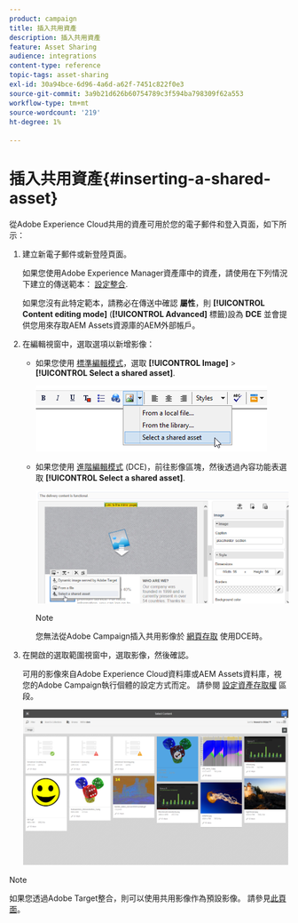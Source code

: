 ```yaml
---
product: campaign
title: 插入共用資產
description: 插入共用資產
feature: Asset Sharing
audience: integrations
content-type: reference
topic-tags: asset-sharing
exl-id: 30a94bce-6d96-4a6d-a62f-7451c822f0e3
source-git-commit: 3a9b21d626b60754789c3f594ba798309f62a553
workflow-type: tm+mt
source-wordcount: '219'
ht-degree: 1%

---
```


# 插入共用資產{#inserting-a-shared-asset}

從Adobe Experience Cloud共用的資產可用於您的電子郵件和登入頁面，如下所示：

1. 建立新電子郵件或新登陸頁面。

   如果您使用Adobe Experience Manager資產庫中的資產，請使用在下列情況下建立的傳送範本： [設定整合](../../integrations/using/configuring-access-to-assets.md#integrating-with-aem-assets).

   如果您沒有此特定範本，請務必在傳送中確認 **屬性**，則 **[!UICONTROL Content editing mode]** (**[!UICONTROL Advanced]** 標籤)設為 **DCE** 並會提供您用來存取AEM Assets資源庫的AEM外部帳戶。

1. 在編輯視窗中，選取選項以新增影像：

   * 如果您使用 [標準編輯模式](../../delivery/using/defining-the-email-content.md#adding-images)，選取 **[!UICONTROL Image]** > **[!UICONTROL Select a shared asset]**.

     ![](assets/dam_insert_image_standard.png)

   * 如果您使用 [進階編輯模式](../../web/using/about-campaign-html-editor.md) (DCE)，前往影像區塊，然後透過內容功能表選取 **[!UICONTROL Select a shared asset]**.

     ![](assets/dam_insert_image_dce.png)

     >[!NOTE]
     >
     >您無法從Adobe Campaign插入共用影像於 [網頁存取](../../platform/using/adobe-campaign-workspace.md#console-and-web-access) 使用DCE時。

1. 在開啟的選取範圍視窗中，選取影像，然後確認。

   可用的影像來自Adobe Experience Cloud資料庫或AEM Assets資料庫，視您的Adobe Campaign執行個體的設定方式而定。 請參閱 [設定資產存取權](../../integrations/using/configuring-access-to-assets.md) 區段。

   ![](assets/dam_shared_image_selection.png)

>[!NOTE]
>
>如果您透過Adobe Target整合，則可以使用共用影像作為預設影像。 請參見[此頁面](../../integrations/using/integrating-with-adobe-target.md)。
